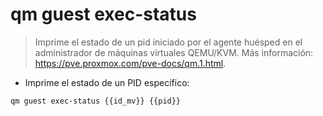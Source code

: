 # qm guest exec-status

> Imprime el estado de un pid iniciado por el agente huésped en el administrador de máquinas virtuales QEMU/KVM.
> Más información: <https://pve.proxmox.com/pve-docs/qm.1.html>.

- Imprime el estado de un PID específico:

`qm guest exec-status {{id_mv}} {{pid}}`
